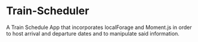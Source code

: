 # Train-Scheduler
A Train Schedule App that incorporates localForage and Moment.js in order to host arrival and departure dates and to manipulate said information.

